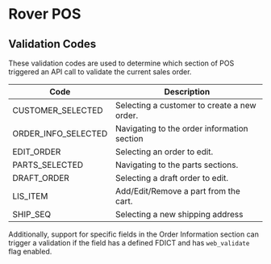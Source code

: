 # Rover POS

<PageHeader />

## Validation Codes

These validation codes are used to determine which section of POS triggered an API call to validate the current sales order.

| Code                | Description                                 |
| ------------------- | ------------------------------------------- |
| CUSTOMER_SELECTED   | Selecting a customer to create a new order. |
| ORDER_INFO_SELECTED | Navigating to the order information section |
| EDIT_ORDER          | Selecting an order to edit.                 |
| PARTS_SELECTED      | Navigating to the parts sections.           |
| DRAFT_ORDER         | Selecting a draft order to edit.            |
| LIS_ITEM            | Add/Edit/Remove a part from the cart.       |
| SHIP_SEQ            | Selecting a new shipping address            |

Additionally, support for specific fields in the Order Information section can trigger a validation if the field has a defined FDICT and has `web_validate` flag enabled.

<PageFooter />
